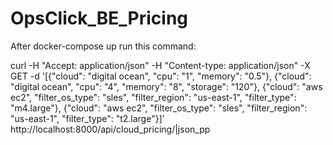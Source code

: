 # OpsClick_BE_Pricing


After docker-compose up run this command:

curl -H "Accept: application/json" -H "Content-type: application/json" -X GET -d '[{"cloud": "digital ocean", "cpu": "1", "memory": "0.5"}, {"cloud": "digital ocean", "cpu": "4", "memory": "8", "storage": "120"}, {"cloud": "aws ec2", "filter_os_type": "sles", "filter_region": "us-east-1", "filter_type": "m4.large"}, {"cloud": "aws ec2", "filter_os_type": "sles", "filter_region": "us-east-1", "filter_type": "t2.large"}]' http://localhost:8000/api/cloud_pricing/|json_pp

